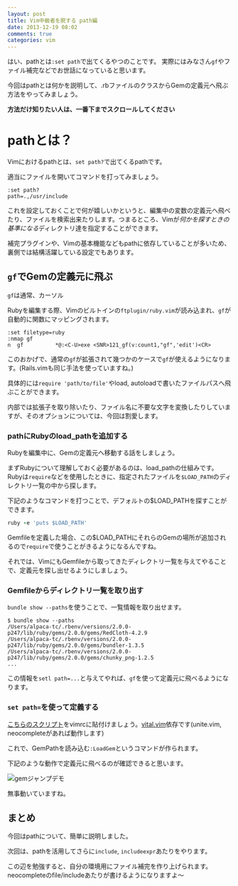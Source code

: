 ```yaml
---
layout: post
title: Vim中級者を脱する path編
date: 2013-12-19 08:02
comments: true
categories: vim
---
```


はい、pathとは`:set path`で出てくるやつのことです。
実際にはみなさん`gf`やファイル補完などでお世話になっていると思います。

今回はpathとは何かを説明して、.rbファイルのクラスからGemの定義元へ飛ぶ方法をやってみましょう。

<!-- more -->

**方法だけ知りたい人は、一番下までスクロールしてください**

# pathとは？

Vimにおけるpathとは、`set path?`で出てくるpathです。

適当にファイルを開いてコマンドを打ってみましょう。

```
:set path?
path=.,/usr/include
```

これを設定しておくことで何が嬉しいかというと、編集中の変数の定義元へ飛べたり、ファイルを検索出来たりします。つまるところ、Vimが*何かを探すときの基準になる*ディレクトリ達を指定することができます。

補完プラグインや、Vimの基本機能などもpathに依存していることが多いため、裏側では結構活躍している設定でもあります。

## `gf`でGemの定義元に飛ぶ

`gf`は通常、カーソル

Rubyを編集する際、Vimのビルトインの`ftplugin/ruby.vim`が読み込まれ、`gf`が自動的に関数にマッピングされます。

```
:set filetype=ruby
:nmap gf
n  gf          *@:<C-U>exe <SNR>121_gf(v:count1,"gf",'edit')<CR>
```

このおかげで、通常の`gf`が拡張されて幾つかのケースで`gf`が使えるようになります。(Rails.vimも同じ手法を使っていますね。)

具体的には`require 'path/to/file'`やload, autoloadで書いたファイルパスへ飛ぶことができます。

内部では拡張子を取り除いたり、ファイル名に不要な文字を変換したりしていますが、そのオプションについては、今回は割愛します。

### pathにRubyのload\_pathを追加する

Rubyを編集中に、Gemの定義元へ移動する話をしましょう。

まずRubyについて理解しておく必要があるのは、load_pathの仕組みです。Rubyは`require`などを使用したときに、指定されたファイルを`$LOAD_PATH`のディレクトリ一覧の中から探します。

下記のようなコマンドを打つことで、デフォルトの$LOAD_PATHを探すことができます。

```ruby
ruby -e 'puts $LOAD_PATH'
```

Gemfileを定義した場合、この$LOAD_PATHにそれらのGemの場所が追加されるので`require`で使うことがきるようになるんですね。

それでは、VimにもGemfileから取ってきたディレクトリ一覧を与えてやることで、定義元を探し出せるようにしましょう。

### Gemfileからディレクトリ一覧を取り出す

`bundle show --paths`を使うことで、一覧情報を取り出せます。

```
$ bundle show --paths
/Users/alpaca-tc/.rbenv/versions/2.0.0-p247/lib/ruby/gems/2.0.0/gems/RedCloth-4.2.9
/Users/alpaca-tc/.rbenv/versions/2.0.0-p247/lib/ruby/gems/2.0.0/gems/bundler-1.3.5
/Users/alpaca-tc/.rbenv/versions/2.0.0-p247/lib/ruby/gems/2.0.0/gems/chunky_png-1.2.5
...
```

この情報を`setl path=...`と与えてやれば、`gf`を使って定義元に飛べるようになります。

### `set path=`を使って定義する

[こちらのスクリプト](https://gist.github.com/8031905)をvimrcに貼付けましょう。[vital.vim](https://github.com/vim-jp/vital.vim)依存です(unite.vim, neocompleteがあれば動作します)

これで、GemPathを読み込む`:LoadGem`というコマンドが作られます。

下記のような動作で定義元に飛べるのが確認できると思います。

<img class="image_on_frame center" src="/images/blog/jump-to-gem-path/hM4zx40RmT.gif" alt="gemジャンプデモ" />

無事動いていますね。

## まとめ

今回はpathについて、簡単に説明しました。

次回は、pathを活用してさらに`include`, `includeexpr`あたりをやります。

この辺を勉強すると、自分の環境用にファイル補完を作り上げられます。 neocompleteのfile/includeあたりが書けるようになりますよ〜
